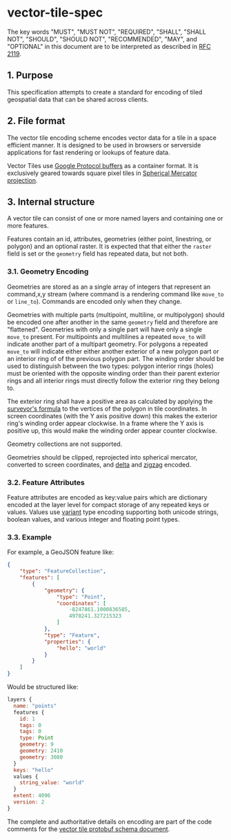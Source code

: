 # vector-tile-spec

The key words "MUST", "MUST NOT", "REQUIRED", "SHALL", "SHALL NOT",
"SHOULD", "SHOULD NOT", "RECOMMENDED", "MAY", and "OPTIONAL" in
this document are to be interpreted as described in [RFC 2119](https://www.ietf.org/rfc/rfc2119.txt).

## 1. Purpose

This specification attempts to create a standard for encoding of tiled geospatial data that can be shared across clients.

## 2. File format

The vector tile encoding scheme encodes vector data for a tile in a space efficient manner. It is designed to be used in browsers or serverside applications for fast rendering or lookups of feature data.

Vector Tiles use [Google Protocol buffers](https://developers.google.com/protocol-buffers/) as a container format. It is exclusively geared towards square pixel tiles in [Spherical Mercator projection](http://wiki.openstreetmap.org/wiki/Mercator).

## 3. Internal structure

A vector tile can consist of one or more named layers and containing one or more features.

Features contain an id, attributes, geometries (either point, linestring, or polygon) and an optional raster. It is expected that that either the `raster` field is set or the `geometry` field has repeated data, but not both.

### 3.1. Geometry Encoding

Geometries are stored as an a single array of integers that represent an command,x,y stream (where command is a rendering command like `move_to` or `line_to`). Commands are encoded only when they change.

Geometries with multiple parts (multipoint, multiline, or multipolygon) should be encoded one after another in the same `geometry` field and therefore are "flattened". Geometries with only a single part will have only a single `move_to` present. For multipoints and multilines a repeated `move_to` will indicate another part of a multipart geometry. For polygons a repeated `move_to` will indicate either either another exterior of a new polygon part or an interior ring of of the previous polygon part. The winding order should be used to distinguish between the two types: polygon interior rings (holes) must be oriented with the opposite winding order than their parent exterior rings and all interior rings must directly follow the exterior ring they belong to. 

The exterior ring shall have a positive area as calculated by applying the [surveyor's formula](https://en.wikipedia.org/wiki/Shoelace_formula) to the vertices of the polygon in tile coordinates. In screen coordinates (with the Y axis positive down) this makes the exterior ring's winding order appear clockwise. In a frame where the Y axis is positive up, this would make the winding order appear counter clockwise.

Geometry collections are not supported.

Geometries should be clipped, reprojected into spherical mercator, converted to screen coordinates, and [delta](http://en.wikipedia.org/wiki/Delta_encoding) and [zigzag](https://developers.google.com/protocol-buffers/docs/encoding#types) encoded.

### 3.2. Feature Attributes

Feature attributes are encoded as key:value pairs which are dictionary encoded at the layer level for compact storage of any repeated keys or values. Values use [variant](https://developers.google.com/protocol-buffers/docs/encoding#varints) type encoding supporting both unicode strings, boolean values, and various integer and floating point types.

### 3.3. Example

For example, a GeoJSON feature like:

```json
{
    "type": "FeatureCollection", 
    "features": [
        {
            "geometry": {
                "type": "Point", 
                "coordinates": [
                    -8247861.1000836585, 
                    4970241.327215323
                ]
            }, 
            "type": "Feature", 
            "properties": {
                "hello": "world"
            }
        }
    ]
}
```

Would be structured like:

```js
layers {
  name: "points"
  features {
    id: 1
    tags: 0
    tags: 0
    type: Point
    geometry: 9
    geometry: 2410
    geometry: 3080
  }
  keys: "hello"
  values {
    string_value: "world"
  }
  extent: 4096
  version: 2
}
```

The complete and authoritative details on encoding are part of the code comments for the [vector tile protobuf schema document](vector_tile.proto).
